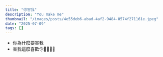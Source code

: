 ```yaml
---
title: "你害我"
description: "You make me"
thumbnail: "/images/posts/4e55deb6-abad-4af2-9484-8574f271161e.jpeg"
date: "2025-07-09"
tags: []
---
```

- 你為什麼要害我
- 害我這麼喜歡你🤬🤬😭😭
